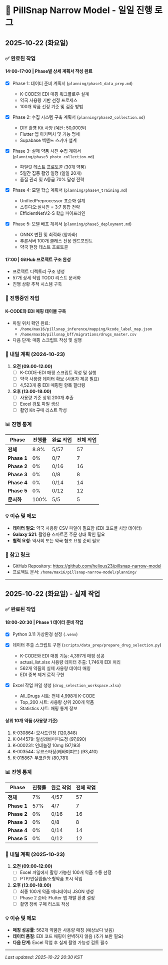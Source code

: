 # 📅 PillSnap Narrow Model - 일일 진행 로그

## 2025-10-22 (화요일)

### ✅ 완료된 작업

#### 14:00-17:00 | Phase별 상세 계획서 작성 완료
- [x] Phase 1: 데이터 준비 계획서 (`planning/phase1_data_prep.md`)
  - K-CODE와 EDI 매핑 워크플로우 설계
  - 약국 사용량 기반 선정 프로세스
  - 100개 약품 선정 기준 및 검증 방법

- [x] Phase 2: 수집 시스템 구축 계획서 (`planning/phase2_collection.md`)
  - DIY 촬영 Kit 사양 (예산: 50,000원)
  - Flutter 앱 아키텍처 및 기능 명세
  - Supabase 백엔드 스키마 설계

- [x] Phase 3: 실제 약품 사진 수집 계획서 (`planning/phase3_photo_collection.md`)
  - 파일럿 테스트 프로토콜 (30개 약품)
  - 5일간 집중 촬영 일정 (일일 20개)
  - 품질 관리 및 A등급 70% 달성 전략

- [x] Phase 4: 모델 학습 계획서 (`planning/phase4_training.md`)
  - UnifiedPreprocessor 표준화 설계
  - 스튜디오:실사진 = 3:7 통합 전략
  - EfficientNetV2-S 학습 파이프라인

- [x] Phase 5: 모델 배포 계획서 (`planning/phase5_deployment.md`)
  - ONNX 변환 및 최적화 (양자화)
  - 추론서버 100개 클래스 전용 엔드포인트
  - 약국 현장 테스트 프로토콜

#### 17:00 | GitHub 프로젝트 구조 완성
- 프로젝트 디렉토리 구조 생성
- 57개 상세 작업 TODO 리스트 문서화
- 진행 상황 추적 시스템 구축

### 🔄 진행중인 작업

#### K-CODE와 EDI 매핑 테이블 구축
- 파일 위치 확인 완료:
  - `/home/max16/pillsnap_inference/mapping/kcode_label_map.json`
  - `/home/max16/pillsnap_bff/migrations/drugs_master.csv`
- 다음 단계: 매핑 스크립트 작성 및 실행

### 📝 내일 계획 (2024-10-23)

1. **오전 (09:00-12:00)**
   - [ ] K-CODE-EDI 매핑 스크립트 작성 및 실행
   - [ ] 약국 사용량 데이터 확보 (사용자 제공 필요)
   - [ ] 4,523개 중 EDI 매핑된 항목 필터링

2. **오후 (13:00-18:00)**
   - [ ] 사용량 기준 상위 200개 추출
   - [ ] Excel 검토 파일 생성
   - [ ] 촬영 Kit 구매 리스트 작성

### 📊 진행 통계

| Phase | 진행률 | 완료 작업 | 전체 작업 |
|-------|--------|-----------|-----------|
| **전체** | 8.8% | 5/57 | 57 |
| **Phase 1** | 0% | 0/7 | 7 |
| **Phase 2** | 0% | 0/16 | 16 |
| **Phase 3** | 0% | 0/8 | 8 |
| **Phase 4** | 0% | 0/14 | 14 |
| **Phase 5** | 0% | 0/12 | 12 |
| **문서화** | 100% | 5/5 | 5 |

### 💡 이슈 및 메모

- **데이터 필요**: 약국 사용량 CSV 파일이 필요함 (EDI 코드별 처방 데이터)
- **Galaxy S21**: 촬영용 스마트폰 주문 상태 확인 필요
- **협력 요청**: 약사회 또는 약국 협조 요청 준비 필요

### 🔗 참고 링크

- GitHub Repository: https://github.com/helious23/pillsnap-narrow-model
- 프로젝트 문서: `/home/max16/pillsnap-narrow-model/planning/`

---

## 2025-10-22 (화요일) - 실제 작업

### ✅ 완료된 작업

#### 18:00-20:30 | Phase 1 데이터 준비 작업
- [x] Python 3.11 가상환경 설정 (`.venv`)
- [x] 데이터 추출 스크립트 구현 (`scripts/data_prep/prepare_drug_selection.py`)
  - K-CODE와 EDI 매핑 기능: 4,397개 매핑 성공
  - actual_list.xlsx 사용량 데이터 추출: 1,746개 EDI 처리
  - 562개 약품의 실제 사용량 데이터 매칭
  - EDI 중복 제거 로직 구현

- [x] Excel 작업 파일 생성 (`drug_selection_workspace.xlsx`)
  - All_Drugs 시트: 전체 4,998개 K-CODE
  - Top_200 시트: 사용량 상위 200개 약품
  - Statistics 시트: 매핑 통계 정보

#### 상위 10개 약품 (사용량 기준)
1. K-030864: 모사드린정 (120,848)
2. K-044579: 일성레바미피드정 (97,690)
3. K-000231: 인데놀정 10mg (97,193)
4. K-003544: 무코스타정(레바미피드) (93,410)
5. K-015867: 무코란정 (80,781)

### 📊 진행 통계

| Phase | 진행률 | 완료 작업 | 전체 작업 |
|-------|--------|-----------|-----------|
| **전체** | 7% | 4/57 | 57 |
| **Phase 1** | 57% | 4/7 | 7 |
| **Phase 2** | 0% | 0/16 | 16 |
| **Phase 3** | 0% | 0/8 | 8 |
| **Phase 4** | 0% | 0/14 | 14 |
| **Phase 5** | 0% | 0/12 | 12 |

### 📝 내일 계획 (2025-10-23)

1. **오전 (09:00-12:00)**
   - [ ] Excel 파일에서 촬영 가능한 100개 약품 수동 선정
   - [ ] PTP/연질캡슐/소형약품 표시 작업

2. **오후 (13:00-18:00)**
   - [ ] 최종 100개 약품 메타데이터 JSON 생성
   - [ ] Phase 2 준비: Flutter 앱 개발 환경 설정
   - [ ] 촬영 장비 구매 리스트 작성

### 💡 이슈 및 메모

- **매칭 성공률**: 562개 약품만 사용량 매칭 (예상보다 낮음)
- **데이터 품질**: EDI 코드 매핑이 완벽하지 않음 (추가 보완 필요)
- **다음 단계**: Excel 작업 후 실제 촬영 가능성 검토 필수

---

*Last updated: 2025-10-22 20:30 KST*

